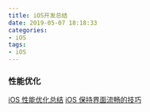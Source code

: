 ```yaml
---
title: iOS开发总结
date: 2019-05-07 18:18:33
categories:
- iOS
tags:
- iOS
---
```


### 性能优化
[iOS 性能优化总结](https://juejin.im/post/5ace078cf265da23994ee493)
[iOS 保持界面流畅的技巧](https://blog.ibireme.com/2015/11/12/smooth_user_interfaces_for_ios)
